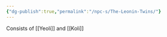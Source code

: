```yaml
---
{"dg-publish":true,"permalink":"/npc-s/The-Leonin-Twins/"}
---
```

Consists of [[Yeoli]] and [[Koli]]
